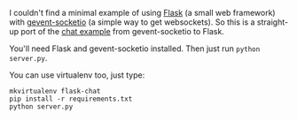 I couldn't find a minimal example of using [Flask](http://flask.pocoo.org/) (a small web framework) with [gevent-socketio](https://github.com/abourget/gevent-socketio) (a simple way to get websockets). So this is a straight-up port of the [chat example](https://github.com/abourget/gevent-socketio/blob/master/examples/simple_chat/chat.py) from gevent-socketio to Flask.


You'll need Flask and gevent-socketio installed. Then just run `python server.py`.

You can use virtualenv too, just type:

    mkvirtualenv flask-chat
    pip install -r requirements.txt
    python server.py
